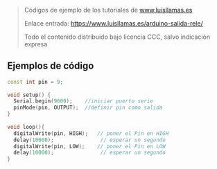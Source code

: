 > Códigos de ejemplo de los tutoriales de www.luisllamas.es
>
> Enlace entrada: https://www.luisllamas.es/arduino-salida-rele/
>
> Todo el contenido distribuido bajo licencia CCC, salvo indicación expresa

## Ejemplos de código
```cpp
const int pin = 9;
 
void setup() {
  Serial.begin(9600);    //iniciar puerto serie
  pinMode(pin, OUTPUT);  //definir pin como salida
}
 
void loop(){
  digitalWrite(pin, HIGH);   // poner el Pin en HIGH
  delay(10000);               // esperar un segundo
  digitalWrite(pin, LOW);    // poner el Pin en LOW
  delay(10000);               // esperar un segundo
}
```


